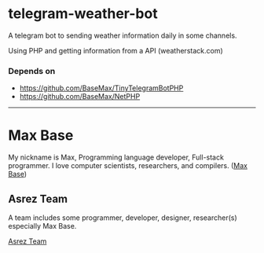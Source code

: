# telegram-weather-bot

A telegram bot to sending weather information daily in some channels.

Using PHP and getting information from a API (weatherstack.com)

### Depends on

- https://github.com/BaseMax/TinyTelegramBotPHP
- https://github.com/BaseMax/NetPHP

---------

# Max Base

My nickname is Max, Programming language developer, Full-stack programmer. I love computer scientists, researchers, and compilers. ([Max Base](https://maxbase.org/))

## Asrez Team

A team includes some programmer, developer, designer, researcher(s) especially Max Base.

[Asrez Team](https://www.asrez.com/)
